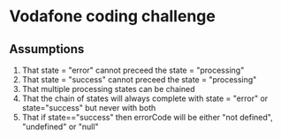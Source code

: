 # Vodafone coding challenge

## Assumptions
1) That state = "error" cannot preceed the state = "processing"
2) That state = "success" cannot preceed the state = "processing"
3) That multiple processing states can be chained
4) That the chain of states will always complete with state = "error" or state="success" but never with both
5) That if state=="success" then errorCode will be either "not defined", "undefined" or "null"